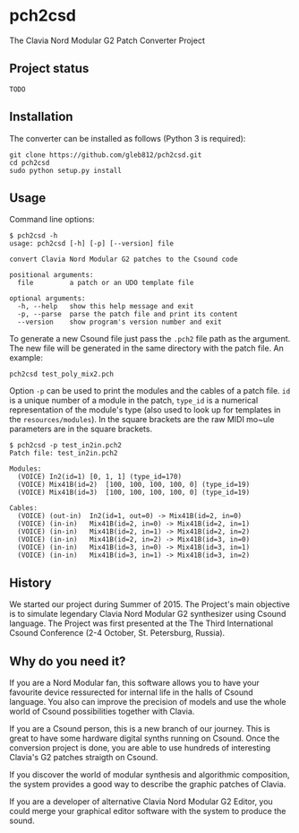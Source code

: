 # pch2csd

The Clavia Nord Modular G2 Patch Converter Project

## Project status

`TODO`

## Installation

The converter can be installed as follows (Python 3 is required):

```
git clone https://github.com/gleb812/pch2csd.git
cd pch2csd
sudo python setup.py install
```

## Usage 

Command line options:

```
$ pch2csd -h
usage: pch2csd [-h] [-p] [--version] file

convert Clavia Nord Modular G2 patches to the Csound code

positional arguments:
  file         a patch or an UDO template file

optional arguments:
  -h, --help   show this help message and exit
  -p, --parse  parse the patch file and print its content
  --version    show program's version number and exit
```

To generate a new Csound file just pass the `.pch2` file path as the argument.
The new file will be generated in the same directory with the patch file. An
example:

```
pch2csd test_poly_mix2.pch
```

Option `-p` can be used to print the modules and the cables of a patch file.
`id` is a unique number of a module in the patch, `type_id` is a numerical
representation of the module's type (also used to look up for templates in the
`resources/modules`). In the square brackets are the raw MIDI mo~ule parameters
are in the square brackets.

```
$ pch2csd -p test_in2in.pch2
Patch file: test_in2in.pch2

Modules:
  (VOICE) In2(id=1)	[0, 1, 1] (type_id=170)
  (VOICE) Mix41B(id=2)	[100, 100, 100, 100, 0] (type_id=19)
  (VOICE) Mix41B(id=3)	[100, 100, 100, 100, 0] (type_id=19)

Cables:
  (VOICE) (out-in)	In2(id=1, out=0) -> Mix41B(id=2, in=0)
  (VOICE) (in-in)	Mix41B(id=2, in=0) -> Mix41B(id=2, in=1)
  (VOICE) (in-in)	Mix41B(id=2, in=1) -> Mix41B(id=2, in=2)
  (VOICE) (in-in)	Mix41B(id=2, in=2) -> Mix41B(id=3, in=0)
  (VOICE) (in-in)	Mix41B(id=3, in=0) -> Mix41B(id=3, in=1)
  (VOICE) (in-in)	Mix41B(id=3, in=1) -> Mix41B(id=3, in=2)
```

## History

We started our project during Summer of 2015. The Project's main objective is to
simulate legendary Clavia Nord Modular G2 synthesizer using Csound language. The
Project was first presented at the The Third International Csound Conference
(2-4 October, St. Petersburg, Russia).

## Why do you need it?

If you are a Nord Modular fan, this software allows you to have your favourite
device ressurected for internal life in the halls of Csound language. You also
can improve the precision of models and use the whole world of Csound
possibilities together with Clavia.

If you are a Csound person, this is a new branch of our journey. This is great
to have some hardware digital synths running on Csound. Once the conversion
project is done, you are able to use hundreds of interesting Clavia's G2 patches
straigth on Csound.

If you discover the world of modular synthesis and algorithmic composition, the
system provides a good way to describe the graphic patches of Clavia.

If you are a developer of alternative Clavia Nord Modular G2 Editor, you could
merge your graphical editor software with the system to produce the sound.
